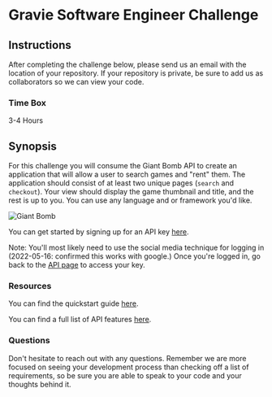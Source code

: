 # Gravie Software Engineer Challenge

## Instructions

After completing the challenge below, please send us an email with the location of your repository. If
your repository is private, be sure to add us as collaborators so we can view your code.

### Time Box

3-4 Hours

## Synopsis

For this challenge you will consume the Giant Bomb API to create an application that will allow a
user to search games and "rent" them. The application should consist of at least two unique pages
(`search` and `checkout`). Your view should display the game thumbnail and title, and the rest is up
to you. You can use any language and or framework you'd like. 

![Giant Bomb](https://upload.wikimedia.org/wikipedia/en/4/4b/Giant_Bomb_logo.png)

You can get started by signing up for an API key [here](https://www.giantbomb.com/api/).

Note: You'll most likely need to use the social media technique for logging in (2022-05-16: confirmed this works with google.)  Once you're logged in, go back to the [API page](https://www.giantbomb.com/api/) to access your key.

### Resources

You can find the quickstart guide
[here](https://www.giantbomb.com/forums/api-developers-3017/quick-start-guide-to-using-the-api-1427959/). 

You can find a full list of API features [here](https://www.giantbomb.com/api/documentation). 

### Questions

Don't hesitate to reach out with any questions. Remember we are more focused on seeing your
development process than checking off a list of requirements, so be sure you are able to speak to your
code and your thoughts behind it.